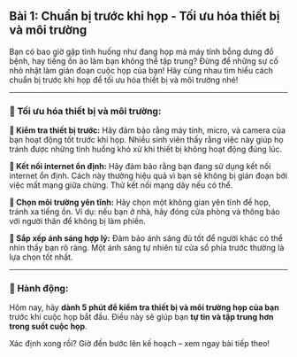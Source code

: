 ## Bài 1: Chuẩn bị trước khi họp - Tối ưu hóa thiết bị và môi trường

Bạn có bao giờ gặp tình huống như đang họp mà máy tính bỗng dưng đổ bệnh, hay tiếng ồn ào làm bạn không thể tập trung? Đừng để những sự cố nhỏ nhặt làm gián đoạn cuộc họp của bạn! Hãy cùng nhau tìm hiểu cách chuẩn bị trước khi họp để tối ưu hóa thiết bị và môi trường nhé!

---

### 📌 Tối ưu hóa thiết bị và môi trường:

**🔹 Kiểm tra thiết bị trước:**
Hãy đảm bảo rằng máy tính, micro, và camera của bạn hoạt động tốt trước khi họp. Nhiều sinh viên thấy rằng việc này giúp họ tránh được những tình huống khó xử khi thiết bị không hoạt động đúng lúc.

**🔹 Kết nối internet ổn định:**
Hãy đảm bảo rằng bạn đang sử dụng kết nối internet ổn định. Cách này thường hiệu quả vì bạn sẽ không bị gián đoạn bởi việc mất mạng giữa chừng. Thử kết nối mạng dây nếu có thể.

**🔹 Chọn môi trường yên tĩnh:**
Hãy chọn một không gian yên tĩnh để họp, tránh xa tiếng ồn. Ví dụ: nếu bạn ở nhà, hãy đóng cửa phòng và thông báo với người thân để không bị làm phiền.

**🔹 Sắp xếp ánh sáng hợp lý:**
Đảm bảo ánh sáng đủ tốt để người khác có thể nhìn thấy bạn rõ ràng. Một ánh sáng tự nhiên từ cửa sổ phía trước thường là lựa chọn tốt nhất.

---

### 🚀 Hành động:

Hôm nay, hãy **dành 5 phút để kiểm tra thiết bị và môi trường họp của bạn** trước khi cuộc họp bắt đầu. Điều này sẽ giúp bạn **tự tin và tập trung hơn trong suốt cuộc họp**.

Xác định xong rồi? Giờ đến bước lên kế hoạch – xem ngay bài tiếp theo!